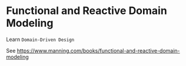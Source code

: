 # Functional and Reactive Domain Modeling

Learn `Domain-Driven Design`

See https://www.manning.com/books/functional-and-reactive-domain-modeling
